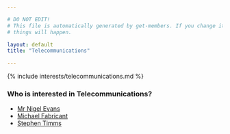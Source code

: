 ```yaml
---

# DO NOT EDIT!
# This file is automatically generated by get-members. If you change it, bad
# things will happen.

layout: default
title: "Telecommunications"

---
```


{% include interests/telecommunications.md %}

### Who is interested in Telecommunications?


* [Mr Nigel Evans](../members/mr-nigel-evans.html)
* [Michael Fabricant](../members/michael-fabricant.html)
* [Stephen Timms](../members/stephen-timms.html)
